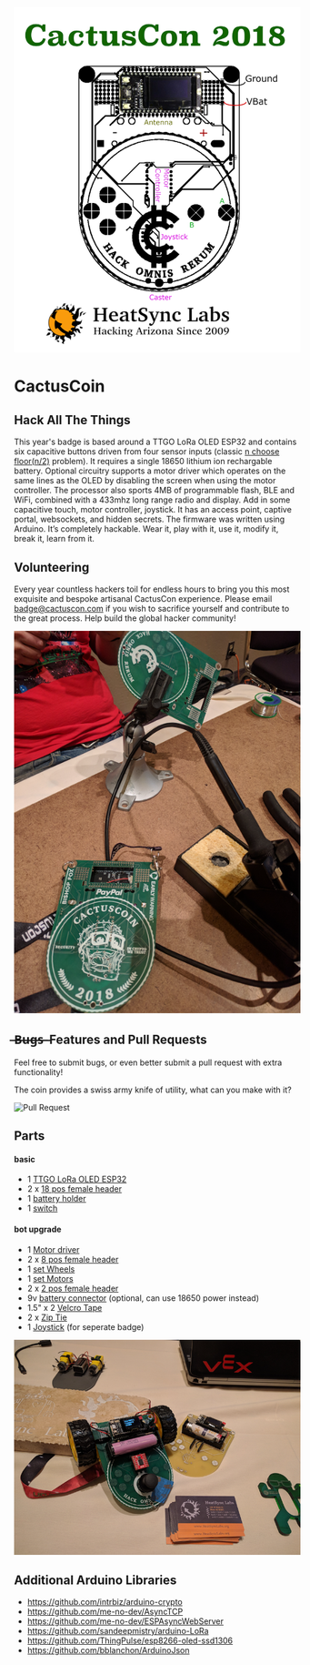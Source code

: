 ![CactusCon 2018](https://github.com/erikwilson/CactusCon7/raw/master/images/board1.png "CactusCon 2018")

# CactusCoin

## Hack All The Things

This year's badge is based around a TTGO LoRa OLED ESP32 and contains six capacitive buttons driven from four sensor inputs (classic [n choose floor(n/2)](http://www.wolframalpha.com/input/?i=n+choose+floor(n%2F2)) problem). It requires a single 18650 lithium ion rechargable battery. Optional circuitry supports a motor driver which operates on the same lines as the OLED by disabling the screen when using the motor controller. The processor also sports 4MB of programmable flash, BLE and WiFi, combined with a 433mhz long range radio and display. Add in some capacitive touch, motor controller, joystick. It has an access point, captive portal, websockets, and hidden secrets.
The firmware was written using Arduino. It’s completely hackable. Wear it, play with it, use it, modify it, break it, learn from it.

## Volunteering

Every year countless hackers toil for endless hours to bring you this most exquisite and bespoke artisanal CactusCon experience. Please email badge@cactuscon.com if you wish to sacrifice yourself and contribute to the great process. Help build the global hacker community!

![Volunteer](https://github.com/erikwilson/CactusCon7/raw/master/images/board2.png "Volunteer")

## ̶B̶u̶g̶s̶ ̶ Features and Pull Requests

Feel free to submit bugs, or even better submit a pull request with extra functionality! 

The coin provides a swiss army knife of utility, what can you make with it?

![Pull Request](https://github.com/erikwilson/CactusCon7/raw/master/images/duck1.gif "Pull Request")

## Parts

#### basic

* 1 [TTGO LoRa OLED ESP32](https://www.aliexpress.com/item/2pcs-sets-TTGO-LORA-SX1278-ESP32-0-96-OLED-16-Mt-bytes-128-Mt-bit-433Mhz/32832523252.html)
* 2 x [18 pos female header](https://www.digikey.com/product-detail/en/PPTC181LFBN-RC/S7016-ND/810156/?itemSeq=272349209)
* 1 [battery holder](https://www.digikey.com/product-detail/en/BH-18650-PC/BH-18650-PC-ND/3029216/?itemSeq=272342283)
* 1 [switch](https://www.digikey.com/product-detail/en/MHSS1105/679-1849-ND/1949465/?itemSeq=272294708)

#### bot upgrade

* 1 [Motor driver](https://www.sparkfun.com/products/14450)
* 2 x [8 pos female header](https://www.digikey.com/product-detail/en/sullins-connector-solutions/PPTC081LFBN-RC/S7006-ND/810147)
* 1 [set Wheels](https://www.sparkfun.com/products/13259)
* 1 [set Motors](https://www.sparkfun.com/products/13302)
* 2 x [2 pos female header](https://www.digikey.com/product-detail/en/sullins-connector-solutions/PPPC021LFBN-RC/S7035-ND/810174)
* 9v [battery connector](https://www.digikey.com/products/en?keywords=36-232-ND) (optional, can use 18650 power instead)
* 1.5" x 2 [Velcro Tape](https://www.amazon.com/VELCRO-Brand-Sticky-Fasteners-Perfect/dp/B00006IC2L)
* 2 x [Zip Tie](https://www.amazon.com/dp/B01018DC96/)
* 1 [Joystick](https://www.sparkfun.com/products/9032P) (for seperate badge)

![Spare Parts](https://github.com/erikwilson/CactusCon7/raw/master/images/board3.png "Spare Parts")

## Additional Arduino Libraries

* https://github.com/intrbiz/arduino-crypto
* https://github.com/me-no-dev/AsyncTCP
* https://github.com/me-no-dev/ESPAsyncWebServer
* https://github.com/sandeepmistry/arduino-LoRa
* https://github.com/ThingPulse/esp8266-oled-ssd1306
* https://github.com/bblanchon/ArduinoJson

